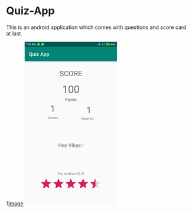 # Quiz-App
This is an android application which comes with questions and score card at last.

1[Image](https://raw.githubusercontent.com/vikassoni99/Quiz-App/master/Q2.png)
![Image](https://raw.githubusercontent.com/vikassoni99/Quiz-App/master/Score.png)
